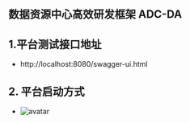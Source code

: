 ## 数据资源中心高效研发框架 **ADC-DA** 


## 1.平台测试接口地址
* http://localhost:8080/swagger-ui.html

## 2. 平台启动方式
*  ![avatar](adc-da-ui/src/main/webapp/images/readme/adc_run.jpg)